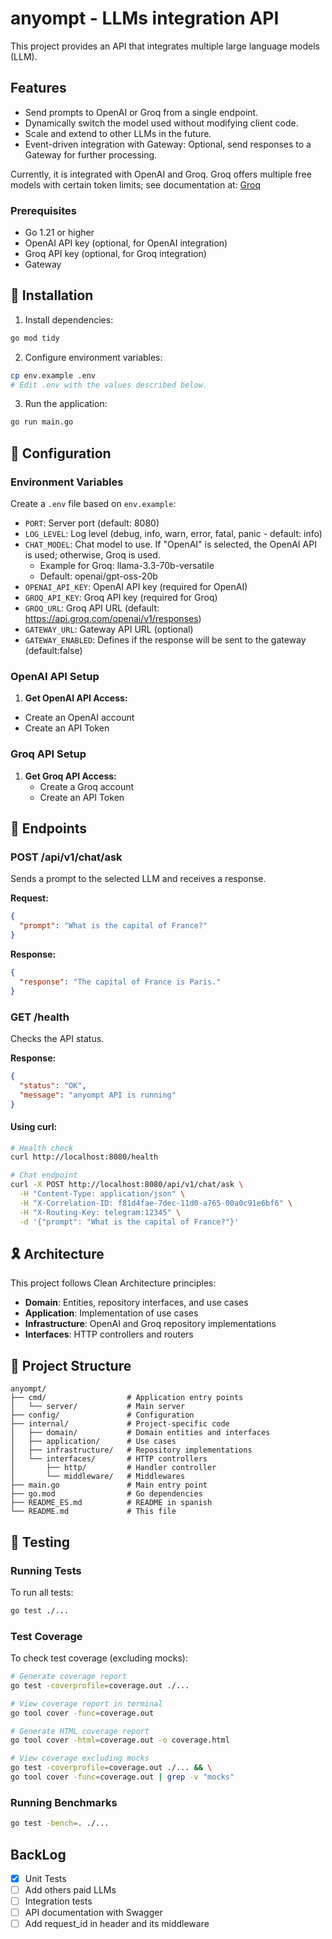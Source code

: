 # anyompt - LLMs integration API

This project provides an API that integrates multiple large language models (LLM).

## Features

- Send prompts to OpenAI or Groq from a single endpoint.
- Dynamically switch the model used without modifying client code.
- Scale and extend to other LLMs in the future.
- Event-driven integration with Gateway: Optional, send responses to a Gateway for further processing.

Currently, it is integrated with OpenAI and Groq. Groq offers multiple free models with certain token limits; see
documentation at: [Groq](https://console.groq.com/docs/overview)

### Prerequisites

- Go 1.21 or higher
- OpenAI API key (optional, for OpenAI integration)
- Groq API key (optional, for Groq integration)
- Gateway

## 🚀 Installation

1. Install dependencies:

```bash
go mod tidy
```

2. Configure environment variables:

```bash
cp env.example .env
# Edit .env with the values described below.
```

3. Run the application:

```bash
go run main.go
```

## 🔧 Configuration

### Environment Variables

Create a `.env` file based on `env.example`:

- `PORT`: Server port (default: 8080)
- `LOG_LEVEL`: Log level (debug, info, warn, error, fatal, panic - default: info)
- `CHAT_MODEL`: Chat model to use. If "OpenAI" is selected, the OpenAI API is used; otherwise, Groq is used.
    - Example for Groq: llama-3.3-70b-versatile
    - Default: openai/gpt-oss-20b
- `OPENAI_API_KEY`: OpenAI API key (required for OpenAI)
- `GROQ_API_KEY`: Groq API key (required for Groq)
- `GROQ_URL`: Groq API URL (default: https://api.groq.com/openai/v1/responses)
- `GATEWAY_URL`: Gateway API URL (optional)
- `GATEWAY_ENABLED`: Defines if the response will be sent to the gateway (default:false)

### OpenAI API Setup

1. **Get OpenAI API Access:**
  - Create an OpenAI account
  - Create an API Token

### Groq API Setup

1. **Get Groq API Access:**
   - Create a Groq account
   - Create an API Token

## 📡 Endpoints

### POST /api/v1/chat/ask

Sends a prompt to the selected LLM and receives a response.

**Request:**

```json
{
  "prompt": "What is the capital of France?"
}
```

**Response:**

```json
{
  "response": "The capital of France is Paris."
}
```

### GET /health

Checks the API status.

**Response:**

```json
{
  "status": "OK",
  "message": "anyompt API is running"
}
```

#### Using curl:

```bash
# Health check
curl http://localhost:8080/health

# Chat endpoint
curl -X POST http://localhost:8080/api/v1/chat/ask \
  -H "Content-Type: application/json" \
  -H "X-Correlation-ID: f81d4fae-7dec-11d0-a765-00a0c91e6bf6" \
  -H "X-Routing-Key: telegram:12345" \
  -d '{"prompt": "What is the capital of France?"}'
```

## 🎗️ Architecture

This project follows Clean Architecture principles:

- **Domain**: Entities, repository interfaces, and use cases
- **Application**: Implementation of use cases
- **Infrastructure**: OpenAI and Groq repository implementations
- **Interfaces**: HTTP controllers and routers

## 📁 Project Structure

```
anyompt/
├── cmd/                  # Application entry points
│   └── server/           # Main server
├── config/               # Configuration
├── internal/             # Project-specific code
│   ├── domain/           # Domain entities and interfaces
│   ├── application/      # Use cases
│   ├── infrastructure/   # Repository implementations
│   └── interfaces/       # HTTP controllers
│       ├── http/         # Handler controller
│       └── middleware/   # Middlewares
├── main.go               # Main entry point
├── go.mod                # Go dependencies
├── README_ES.md          # README in spanish
└── README.md             # This file
```

## 🧪 Testing

### Running Tests

To run all tests:

```bash
go test ./...
```

### Test Coverage

To check test coverage (excluding mocks):

```bash
# Generate coverage report
go test -coverprofile=coverage.out ./...

# View coverage report in terminal
go tool cover -func=coverage.out

# Generate HTML coverage report
go tool cover -html=coverage.out -o coverage.html

# View coverage excluding mocks
go test -coverprofile=coverage.out ./... && \
go tool cover -func=coverage.out | grep -v "mocks"
```

### Running Benchmarks

```bash
go test -bench=. ./...
```

## BackLog

- [x] Unit Tests
- [ ] Add others paid LLMs
- [ ] Integration tests
- [ ] API documentation with Swagger
- [ ] Add request_id in header and its middleware
